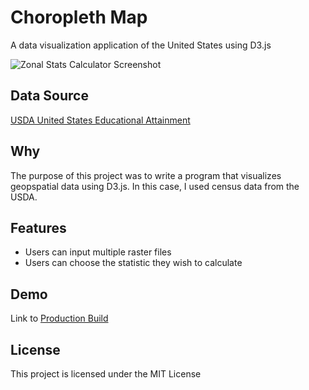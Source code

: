 # Choropleth Map
A data visualization application of the United States using D3.js

![Zonal Stats Calculator Screenshot](https://bstefansen.github.io/Portfolio/images/choropleth.JPG)

## Data Source
<a href="https://www.ers.usda.gov/data-products/county-level-data-sets/download-data.aspx">USDA United States Educational Attainment</a>

## Why
The purpose of this project was to write a program that visualizes geopspatial data using D3.js. In this case, I used census data from the USDA.

## Features
- Users can input multiple raster files
- Users can choose the statistic they wish to calculate

## Demo
Link to <a href="https://bstefansen.github.io/choropleth-map/" target="_blank">Production Build</a>

## License
This project is licensed under the MIT License


